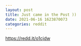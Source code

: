 ```yaml
--- 
layout: post 
title: Just came in the Post )) 
date: 2021-06-16 1623870073 
categories: reddit 
--- 
```

https://redd.it/o1cjdw